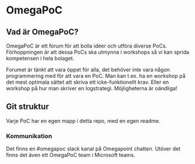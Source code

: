 # OmegaPoC
## Vad är OmegaPoC?
OmegaPoC är ett forum för att bolla idéer och utföra diverse PoCs. Förhoppningen är att dessa PoCs ska utmynna i workshops så vi kan sprida kompetensen i hela bolaget.

Forumet är tänkt att vara öppet för alla, det behöver inte vara någon programmering med för att vara en PoC. Man kan t.ex. ha en workshop på det mest optimala sättet att skriva ett icke-funktionellt krav. Eller en workshop på hur man skriver en logstrategi. Möjligheterna är oändliga!

## Git struktur
Varje PoC har en egen mapp i detta repo, med en egen readme.

### Kommunikation
Det finns en #omegapoc slack kanal på Omegapoint chatten. Utöver det finns det även ett OmegaPoC team i Microsoft teams.
